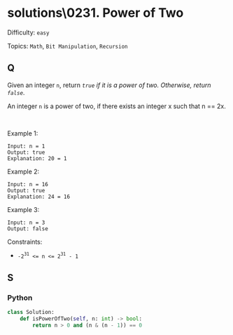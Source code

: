 # solutions\0231. Power of Two

Difficulty: `easy`

Topics: `Math`, `Bit Manipulation`, `Recursion`

## Q

Given an integer `n`, return _`true` if it is a power of two. Otherwise, return `false`_.

An integer `n` is a power of two, if there exists an integer x such that n == 2x.

<br>

Example 1:

```
Input: n = 1
Output: true
Explanation: 20 = 1
```

Example 2:

```
Input: n = 16
Output: true
Explanation: 24 = 16
```

Example 3:

```
Input: n = 3
Output: false
```

Constraints:

- `-2`<sup>`31`</sup>` <= n <= 2`<sup>`31`</sup>` - 1`

## S

### Python

```python
class Solution:
    def isPowerOfTwo(self, n: int) -> bool:
        return n > 0 and (n & (n - 1)) == 0
```
